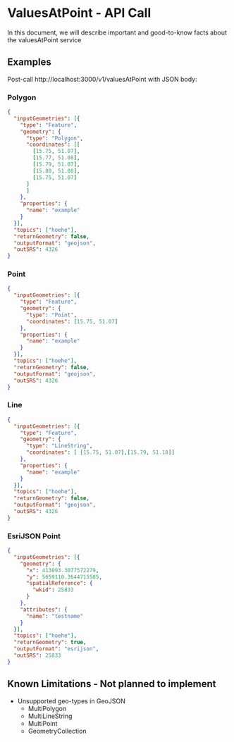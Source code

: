 # ValuesAtPoint - API Call
In this document, we will describe important and good-to-know facts about the valuesAtPoint service

## Examples
Post-call http://localhost:3000/v1/valuesAtPoint with JSON body: 

### Polygon
```json
{
  "inputGeometries": [{
    "type": "Feature",
    "geometry": {
      "type": "Polygon",
      "coordinates": [[
        [15.75, 51.07],
        [15.77, 51.08],
        [15.79, 51.07],
        [15.80, 51.08],
        [15.75, 51.07]
      ]
      ]
    },
    "properties": {
      "name": "example"
    }
  }],
  "topics": ["hoehe"],
  "returnGeometry": false,
  "outputFormat": "geojson",
  "outSRS": 4326
}
```

### Point
```json
{
  "inputGeometries": [{
    "type": "Feature",
    "geometry": {
      "type": "Point",
      "coordinates": [15.75, 51.07]
    },
    "properties": {
      "name": "example"
    }
  }],
  "topics": ["hoehe"],
  "returnGeometry": false,
  "outputFormat": "geojson",
  "outSRS": 4326
}
```

### Line
```json
{
  "inputGeometries": [{
    "type": "Feature",
    "geometry": {
      "type": "LineString",
      "coordinates": [ [15.75, 51.07],[15.79, 51.18]]
    },
    "properties": {
      "name": "example"
    }
  }],
  "topics": ["hoehe"],
  "returnGeometry": false,
  "outputFormat": "geojson",
  "outSRS": 4326
}
```

### EsriJSON Point
```json
{
  "inputGeometries": [{
    "geometry": {
      "x": 413093.3077572279,
      "y": 5659110.3644715585,
      "spatialReference": {
        "wkid": 25833
      }
    },
    "attributes": {
      "name": "testname"
    }
  }],
  "topics": ["hoehe"],
  "returnGeometry": true,
  "outputFormat": "esrijson",
  "outSRS": 25833
}
```


## Known Limitations - Not planned to implement
- Unsupported geo-types in GeoJSON
  - MultiPolygon
  - MultiLineString
  - MultiPoint
  - GeometryCollection
